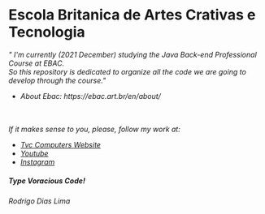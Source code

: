 <h1>Escola Britanica de Artes Crativas e Tecnologia</h1>

<em>" I'm currently (2021 December) studying the Java Back-end Professional Course at EBAC.<br> So this repository is dedicated to organize all the code we are going to develop through the course."<em>
  <ul>
    <li>About Ebac: https://ebac.art.br/en/about/
  </ul>

  <br><br>
If it makes sense to you, please, follow my work at:
- <a href="https://www.tvvvvc.com/" ><em>Tvc Computers Website</em></a>
- <a href="https://www.youtube.com/channel/UC99hYHea_wH84-PEMxl9GpQ" ><em>Youtube</em></a>
- <a href="https://www.instagram.com/tvc_computers/" ><em>Instagram</em></a>

  
<h5><em>Type Voracious Code!</em></h5>
  <p>Rodrigo Dias Lima</p>
